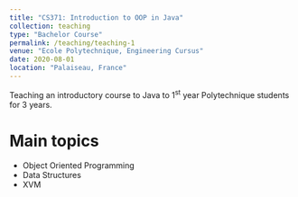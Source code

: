 ```yaml
---
title: "CS371: Introduction to OOP in Java"
collection: teaching
type: "Bachelor Course"
permalink: /teaching/teaching-1
venue: "Ecole Polytechnique, Engineering Cursus"
date: 2020-08-01
location: "Palaiseau, France"
---
```


Teaching an introductory course to Java to 1<sup>st</sup> year Polytechnique students for 3 years.

Main topics
======
* Object Oriented Programming
* Data Structures
* XVM
